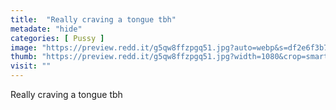 ```yaml
---
title:  "Really craving a tongue tbh"
metadate: "hide"
categories: [ Pussy ]
image: "https://preview.redd.it/g5qw8ffzpgq51.jpg?auto=webp&s=df2e6f3b70b300aa1b917c61221fb66931e5ce0f"
thumb: "https://preview.redd.it/g5qw8ffzpgq51.jpg?width=1080&crop=smart&auto=webp&s=b1c69a61ee3e98205e5745aa994f9fea3cd9aeef"
visit: ""
---
```

Really craving a tongue tbh
